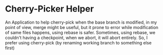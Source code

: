 # Cherry-Picker Helper

An Application to help cherry-pick when the base branch is modified, in my point of view, merge might be useful, but it prone to error while modification of same files happens, using rebase is safer.
Sometimes, using rebase, we couldn't having a checkpoint, when we abort, it will abort entirely. So, I prefer using cherry-pick (by renaming working branch to something else first)